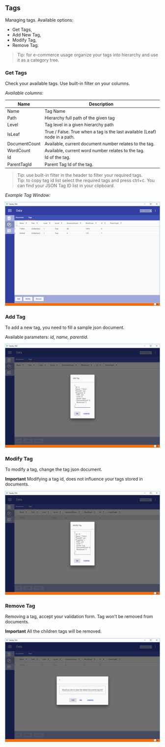 ## Tags

Managing tags. Available options:
- Get Tags,
- Add New Tag,
- Modify Tag,
- Remove Tag.

> Tip: for e-commerce usage organize your tags into hierarchy and use it as a category tree.

### Get Tags

Check your available tags. Use built-in filter on your columns.

*Available columns:*

Name    |   Description
---     |   ---
Name    |   Tag Name
Path    |   Hierarchy full path of the given tag
Level   |   Tag level in a given hierarchy path
IsLeaf  |   True / False. True when a tag is the last available (Leaf) node in a path.
DocumentCount   |   Available, current document number relates to the tag.
WordCount   |   Available, current word number relates to the tag.
Id  |   Id of the tag.
ParentTagId |   Parent Tag Id of the tag.

> Tip: use built-in filter in the header to filter your required tags.<br/>
Tip: to copy tag id list select the required tags and press ctrl+c. You can find your JSON Tag ID list in your clipboard.

*Example Tag Window:*

![Demo Image2](img/get_tags.png)

### Add Tag

To add a new tag, you need to fill a sample json document.

Available parameters: *id, name, parentid*.

![Demo Image2](img/add_new_tag.png)

### Modify Tag

To modify a tag, change the tag json document.

**Important** Modifying a tag id, does not influence your tags stored in documents.

![Demo Image2](img/modify_tag.png)

### Remove Tag

Removing a tag, accept your validation form. Tag won't be removed from documents.

**Important** All the children tags will be removed.

![Demo Image2](img/remove_tag.png)